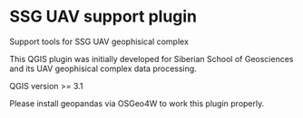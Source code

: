 # SSG UAV support plugin

Support tools for SSG UAV geophisical complex

This QGIS plugin was initially developed for Siberian School of Geosciences and its UAV geophisical complex data processing.

QGIS version >= 3.1

Please install geopandas via OSGeo4W to work this plugin properly.
